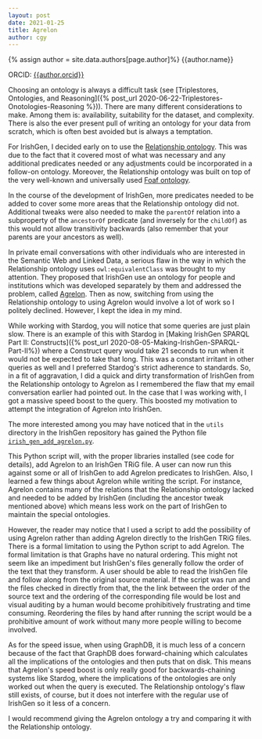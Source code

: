 ```yaml
---
layout: post
date: 2021-01-25
title: Agrelon
author: cgy
---
```


{% assign author = site.data.authors[page.author]%}
{{author.name}}

ORCID: <a href="https://orcid.org/{{ author.orcid }}" title="{{author.name}}">{{author.orcid}}</a>

Choosing an ontology is always a difficult task (see [Triplestores,
Ontologies, and Reasoning]({% post_url
2020-06-22-Triplestores-Onotologies-Reasoning %})).  There are many
different considerations to make.  Among them is: availability,
suitability for the dataset, and complexity.  There is also the ever
present pull of writing an ontology for your data from scratch, which
is often best avoided but is always a temptation.

For IrishGen, I decided early on to use the [Relationship
ontology](http://purl.org/vocab/relationship/).  This was due to the
fact that it covered most of what was necessary and any additional
predicates needed or any adjustments could be incorporated in a
follow-on ontology.  Moreover, the Relationship ontology was built on
top of the very well-known and universally used [Foaf
ontology](http://xmlns.com/foaf/0.1/).

In the course of the development of IrishGen, more predicates needed
to be added to cover some more areas that the Relationship ontology
did not.  Additional tweaks were also needed to make the `parentOf`
relation into a subproperty of the `ancestorOf` predicate (and
inversely for the `childOf`) as this would not allow transitivity
backwards (also remember that your parents are your ancestors as
well).

In private email conversations with other individuals who are
interested in the Semantic Web and Linked Data, a serious flaw in the
way in which the Relationship ontology uses `owl:equivalentClass` was
brought to my attention.  They proposed that IrishGen use an ontology
for people and institutions which was developed separately by them and
addressed the problem, called
[Agrelon](https://d-nb.info/standards/elementset/agrelon).  Then as
now, switching from using the Relationship ontology to using Agrelon
would involve a lot of work so I politely declined.  However, I kept
the idea in my mind.

While working with Stardog, you will notice that some queries are just
plain slow.  There is an example of this with Stardog in [Making
IrishGen SPARQL Part II: Constructs]({% post_url
2020-08-05-Making-IrishGen-SPARQL-Part-II%}) where a Construct query
would take 21 seconds to run when it would not be expected to take
that long.  This was a constant irritant in other queries as well and
I preferred Stardog's strict adherence to standards.  So, in a fit of
aggravation, I did a quick and dirty transformation of IrishGen from
the Relationship ontology to Agrelon as I remembered the flaw that my
email conversation earlier had pointed out.  In the case that I was
working with, I got a massive speed boost to the query.  This boosted
my motivation to attempt the integration of Agrelon into IrishGen.

The more interested among you may have noticed that in the `utils`
directory in the IrishGen repository has gained the Python file
[`irish_gen_add_agrelon.py`](https://github.com/cyocum/irish-gen/blob/master/utils/irish_gen_add_agrelon.py).

This Python script will, with the proper libraries installed (see code
for details), add Agrelon to an IrishGen TRiG file.  A user can now
run this against some or all of IrishGen to add Agrelon predicates to
IrishGen.  Also, I learned a few things about Agrelon while writing
the script.  For instance, Agrelon contains many of the relations that
the Relationship ontology lacked and needed to be added by IrishGen
(including the ancestor tweak mentioned above) which means less work
on the part of IrishGen to maintain the special ontologies.

However, the reader may notice that I used a script to add the
possibility of using Agrelon rather than adding Agrelon directly to
the IrishGen TRiG files.  There is a formal limitation to using the
Python script to add Agrelon.  The formal limitation is that Graphs
have no natural ordering.  This might not seem like an impediment but
IrishGen's files generally follow the order of the text that they
transform.  A user should be able to read the IrishGen file and follow
along from the original source material.  If the script was run and
the files checked in directly from that, the the link between the
order of the source text and the ordering of the corresponding file
would be lost and visual auditing by a human would become
prohibitively frustrating and time consuming.  Reordering the files by
hand after running the script would be a prohibitive amount of work
without many more people willing to become involved.

As for the speed issue, when using GraphDB, it is much less of a
concern because of the fact that GraphDB does forward-chaining which
calculates all the implications of the ontologies and then puts that
on disk.  This means that Agrelon's speed boost is only really good
for backwards-chaining systems like Stardog, where the implications of
the ontologies are only worked out when the query is executed.  The
Relationship ontology's flaw still exists, of course, but it does not
interfere with the regular use of IrishGen so it less of a concern.

I would recommend giving the Agrelon ontology a try and comparing it
with the Relationship ontology.
